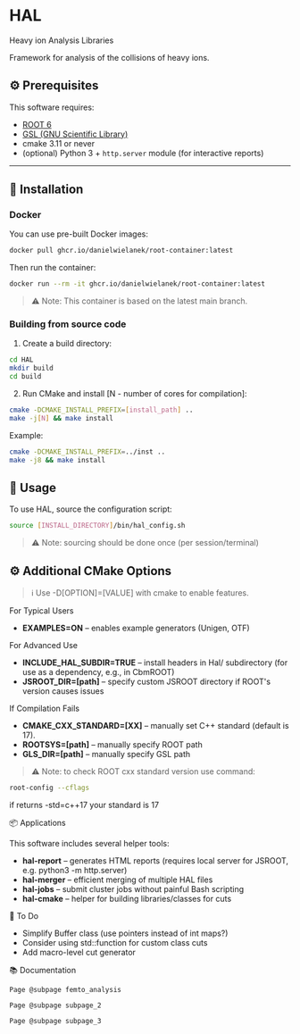 # HAL
Heavy ion Analysis Libraries

Framework for analysis of the collisions of heavy ions. 

## ⚙️ Prerequisites
This software requires:
 
- [ROOT 6](https://root.cern/)
- [GSL (GNU Scientific Library)](https://www.gnu.org/software/gsl/)
- cmake 3.11 or never
- (optional) Python 3 + `http.server` module (for interactive reports)
 
---

## 🐳 Installation

### Docker

You can use pre-built Docker images:

```bash
docker pull ghcr.io/danielwielanek/root-container:latest
```

Then run the container:

```bash
docker run --rm -it ghcr.io/danielwielanek/root-container:latest
```

> ⚠️ Note: This container is based on the latest main branch.

### Building from source code

1. Create a build directory:

```bash
cd HAL
mkdir build
cd build
```

2. Run CMake and install [N - number of cores for compilation]:

```bash
cmake -DCMAKE_INSTALL_PREFIX=[install_path] ..
make -j[N] && make install
```

Example:

```bash
cmake -DCMAKE_INSTALL_PREFIX=../inst ..
make -j8 && make install
```

## 🚀 Usage

To use HAL, source the configuration script:

```bash
source [INSTALL_DIRECTORY]/bin/hal_config.sh
```

> ⚠️ Note: sourcing should be done once (per session/terminal)


## ⚙️ Additional CMake Options

> ℹ️ Use -D[OPTION]=[VALUE] with cmake to enable features.

For Typical Users
 * **EXAMPLES=ON** – enables example generators (Unigen, OTF)

For Advanced Use
 * **INCLUDE_HAL_SUBDIR=TRUE** – install headers in Hal/ subdirectory (for use as a dependency, e.g., in CbmROOT)
 * **JSROOT_DIR=[path]** – specify custom JSROOT directory if ROOT's version causes issues

If Compilation Fails
 * **CMAKE_CXX_STANDARD=[XX]** – manually set C++ standard (default is 17).
 * **ROOTSYS=[path]** – manually specify ROOT path
 * **GLS_DIR=[path]** – manually specify GSL path

>   ⚠️ Note: to check ROOT cxx standard version use command:

```bash
root-config --cflags
```

if returns -std=c++17 your standard is 17

📦 Applications

This software includes several helper tools:

 * **hal-report** – generates HTML reports (requires local server for JSROOT, e.g. python3 -m http.server)
 * **hal-merger** – efficient merging of multiple HAL files
 * **hal-jobs** – submit cluster jobs without painful Bash scripting
 * **hal-cmake** – helper for building libraries/classes for cuts

📝 To Do
   * Simplify Buffer class (use pointers instead of int maps?)
   * Consider using std::function for custom class cuts
   * Add macro-level cut generator

📚 Documentation

    Page @subpage femto_analysis

    Page @subpage subpage_2

    Page @subpage subpage_3
